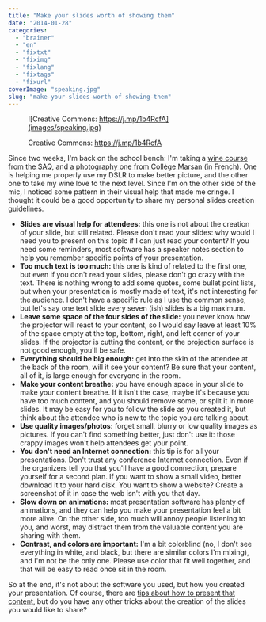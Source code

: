 ```yaml
---
title: "Make your slides worth of showing them"
date: "2014-01-28"
categories: 
  - "brainer"
  - "en"
  - "fixtxt"
  - "fiximg"
  - "fixlang"
  - "fixtags"
  - "fixurl"
coverImage: "speaking.jpg"
slug: "make-your-slides-worth-of-showing-them"
---
```


<figure>

![Creative Commons: https://j.mp/1b4RcfA](images/speaking.jpg)

<figcaption>

Creative Commons: https://j.mp/1b4RcfA

</figcaption>

</figure>

Since two weeks, I'm back on the school bench: I'm taking a [wine course from the SAQ](https://www.saq.com/content/SAQ/en/conseils-et-accords/alcool/abc-du-vin-et-alcool/cours-sur-les-vins.html "Wine courses at the SAQ"), and a [photography one from Collège Marsan](https://www.collegemarsan.qc.ca/category/ateliers-photovideos/ "Photography courses at Collège Marsan") (in French). One is helping me properly use my DSLR to make better picture, and the other one to take my wine love to the next level. Since I'm on the other side of the mic, I noticed some pattern in their visual help that made me cringe. I thought it could be a good opportunity to share my personal slides creation guidelines.

- **Slides are visual help for attendees:** this one is not about the creation of your slide, but still related. Please don't read your slides: why would I need you to present on this topic if I can just read your content? If you need some reminders, most software has a speaker notes section to help you remember specific points of your presentation.
- **Too much text is too much:** this one is kind of related to the first one, but even if you don't read your slides, please don't go crazy with the text. There is nothing wrong to add some quotes, some bullet point lists, but when your presentation is mostly made of text, it's not interesting for the audience. I don't have a specific rule as I use the common sense, but let's say one text slide every seven (ish) slides is a big maximum.
- **Leave some space of the four sides of the slide:** you never know how the projector will react to your content, so I would say leave at least 10% of the space empty at the top, bottom, right, and left corner of your slides. If the projector is cutting the content, or the projection surface is not good enough, you'll be safe.
- **Everything should be big enough:** get into the skin of the attendee at the back of the room, will it see your content? Be sure that your content, all of it, is large enough for everyone in the room.
- **Make your content breathe:** you have enough space in your slide to make your content breathe. If it isn't the case, maybe it's because you have too much content, and you should remove some, or split it in more slides. It may be easy for you to follow the slide as you created it, but think about the attendee who is new to the topic you are talking about.
- **Use quality images/photos:** forget small, blurry or low quality images as pictures. If you can't find something better, just don't use it: those crappy images won't help attendees get your point.
- **You don't need an Internet connection:** this tip is for all your presentations. Don't trust any conference Internet connection. Even if the organizers tell you that you'll have a good connection, prepare yourself for a second plan. If you want to show a small video, better download it to your hard disk. You want to show a website? Create a screenshot of it in case the web isn't with you that day.
- **Slow down on animations:** most presentation software has plenty of animations, and they can help you make your presentation feel a bit more alive. On the other side, too much will annoy people listening to you, and worst, may distract them from the valuable content you are sharing with them.
- **Contrast, and colors are important:** I'm a bit colorblind (no, I don't see everything in white, and black, but there are similar colors I'm mixing), and I'm not be the only one. Please use color that fit well together, and that will be easy to read once sit in the room.

So at the end, it's not about the software you used, but how you created your presentation. Of course, there are [tips about how to present that content](http://fred.dev/a-few-other-tricks-about-public-speaking-and-stage-technology/ "A few other tricks about public speaking and stage technology"), but do you have any other tricks about the creation of the slides you would like to share?
